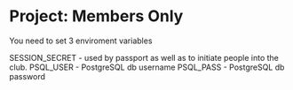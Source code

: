 # Project: Members Only

You need to set 3 enviroment variables

SESSION_SECRET - used by passport as well as to initiate people into the club.
PSQL_USER - PostgreSQL db username 
PSQL_PASS - PostgreSQL db password